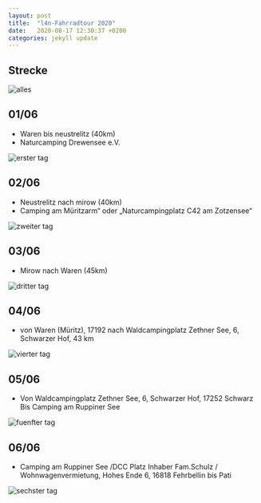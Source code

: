 ```yaml
---
layout: post
title:  "l4n-Fahrradtour 2020"
date:   2020-08-17 12:30:37 +0200
categories: jekyll update
---
```



## Strecke

![alles](/img/all.png "gesamte Strecke") 

## 01/06

* Waren bis neustrelitz (40km)
* Naturcamping Drewensee e.V.

![erster tag](/img/01_strecke.png "Tag 1")

## 02/06

* Neustrelitz nach mirow (40km)
* Camping am Müritzarm“ oder „Naturcampingplatz C42 am Zotzensee“

![zweiter tag](/img/02_strecke.png "Tag 2")

## 03/06

* Mirow nach Waren (45km)

![dritter tag](/img/03_strecke.png "Tag 3")

## 04/06

* von Waren (Müritz), 17192 nach Waldcampingplatz Zethner See, 6, Schwarzer Hof,   43 km

![vierter tag](/img/04_strecke.png "Tag 4")

## 05/06

* Von Waldcampingplatz Zethner See, 6, Schwarzer Hof, 17252 Schwarz Bis Camping am Ruppiner See

![fuenfter tag](/img/05_strecke.png "Tag 5")

## 06/06

* Camping am Ruppiner See /DCC Platz Inhaber Fam.Schulz / Wohnwagenvermietung, Hohes Ende 6, 16818 Fehrbellin bis Pati

![sechster tag](/img/06_strecke.png "Tag 6")
